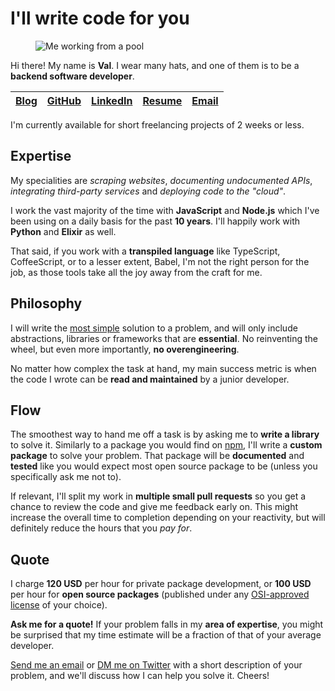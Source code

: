 # I'll write code for you

<figure class="center">
  <img alt="Me working from a pool" src="../../img/freelance.jpg">
</figure>

Hi there! My name is **Val**. I wear many hats, and one of them is to be a
**backend software developer**.

| [Blog](https://www.codejam.info/) | [GitHub](https://github.com/valeriangalliat) | [LinkedIn](https://www.linkedin.com/in/valeriangalliat/) | [Resume](https://valeriangalliat.github.io/cv/cv.en.pdf) | [Email](mailto:val@codejam.info) |
|-----------------------------------|----------------------------------------------|----------------------------------------------------------|----------------------------------------------------------|----------------------------------|

I'm currently available for short freelancing projects of 2 weeks or
less.

## Expertise

My specialities are *scraping websites*, *documenting undocumented
APIs*, *integrating third-party services* and *deploying code to the
"cloud"*.

I work the vast majority of the time with **JavaScript** and **Node.js**
which I've been using on a daily basis for the past **10 years**. I'll
happily work with **Python** and **Elixir** as well.

That said, if you work with a **transpiled language** like TypeScript,
CoffeeScript, or to a lesser extent, Babel, I'm not the right person for
the job, as those tools take all the joy away from the craft for me.

## Philosophy

I will write the [most simple](simple.md) solution to a problem,
and will only include abstractions, libraries or frameworks that are
**essential**. No reinventing the wheel, but even more importantly, **no
overengineering**.

No matter how complex the task at hand, my main success metric is when
the code I wrote can be **read and maintained** by a junior developer.

## Flow

The smoothest way to hand me off a task is by asking me to **write a
library** to solve it. Similarly to a package you would find on
[npm](https://www.npmjs.com/), I'll write a **custom package** to solve
your problem. That package will be **documented** and **tested** like
you would expect most open source package to be (unless you specifically
ask me not to).

If relevant, I'll split my work in **multiple small pull requests** so
you get a chance to review the code and give me feedback early on. This
might increase the overall time to completion depending on your
reactivity, but will definitely reduce the hours that you *pay for*.

## Quote

I charge **120 USD** per hour for private package development, or **100
USD** per hour for **open source packages** (published under any
[OSI-approved license](https://opensource.org/licenses) of your choice).

**Ask me for a quote!** If your problem falls in my **area of
expertise**, you might be surprised that my time estimate will be a
fraction of that of your average developer.

[Send me an email](mailto:val@codejam.info) or [DM me on Twitter](https://twitter.com/messages/compose?recipient_id=1292008346)
with a short description of your problem, and we'll discuss how I can
help you solve it. Cheers!
